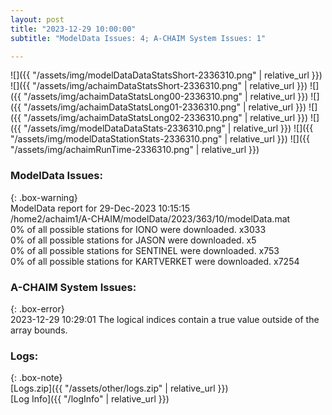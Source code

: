 ```yaml
---
layout: post
title: "2023-12-29 10:00:00"
subtitle: "ModelData Issues: 4; A-CHAIM System Issues: 1"

---
```


![]({{ "/assets/img/modelDataDataStatsShort-2336310.png" | relative_url }})
![]({{ "/assets/img/achaimDataStatsShort-2336310.png" | relative_url }})
![]({{ "/assets/img/achaimDataStatsLong00-2336310.png" | relative_url }})
![]({{ "/assets/img/achaimDataStatsLong01-2336310.png" | relative_url }})
![]({{ "/assets/img/achaimDataStatsLong02-2336310.png" | relative_url }})
![]({{ "/assets/img/modelDataDataStats-2336310.png" | relative_url }})
![]({{ "/assets/img/modelDataStationStats-2336310.png" | relative_url }})
![]({{ "/assets/img/achaimRunTime-2336310.png" | relative_url }})


### ModelData Issues:  
  
{: .box-warning}  
 ModelData report for 29-Dec-2023 10:15:15   
 /home2/achaim1/A-CHAIM/modelData/2023/363/10/modelData.mat   
 0% of all possible stations for IONO were downloaded. x3033   
 0% of all possible stations for JASON were downloaded. x5   
 0% of all possible stations for SENTINEL were downloaded. x753   
 0% of all possible stations for KARTVERKET were downloaded. x7254   
  
### A-CHAIM System Issues:  
  
{: .box-error}  
2023-12-29 10:29:01 The logical indices contain a true value outside of the array bounds.  

### Logs:  
  
{: .box-note}  
[Logs.zip]({{ "/assets/other/logs.zip" | relative_url }})  
[Log Info]({{ "/logInfo" | relative_url }})  
